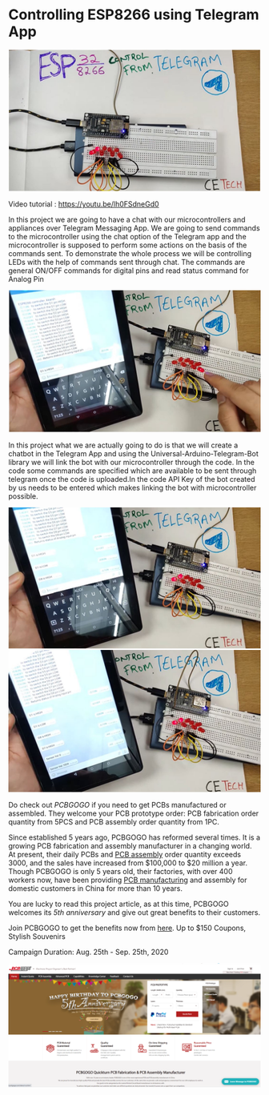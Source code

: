 # Controlling ESP8266 using Telegram App

![alt text](https://github.com/akarsh98/ESP8266-Telegram-Control/blob/master/Telegram%20control/h.JPG)


Video tutorial : https://youtu.be/lh0FSdneGd0

In this project we are going to have a chat with our microcontrollers and appliances over Telegram Messaging App. We are going to send commands to the microcontroller using the chat option of the Telegram app and the microcontroller is supposed to perform some actions on the basis of the commands sent. To demonstrate the whole process we will be controlling LEDs with the help of commands sent through chat. The commands are general ON/OFF commands for digital pins and read status command for Analog Pin

![alt text](https://github.com/akarsh98/ESP8266-Telegram-Control/blob/master/Telegram%20control/e.JPG)

In this project what we are actually going to do is that we will create a chatbot in the Telegram App and using the Universal-Arduino-Telegram-Bot library we will link the bot with our microcontroller through the code. In the code some commands are specified which are available to be sent through telegram once the code is uploaded.In the code API Key of the bot created by us needs to be entered which makes linking the bot with microcontroller possible.


![alt text](https://github.com/akarsh98/ESP8266-Telegram-Control/blob/master/Telegram%20control/f.JPG)
![alt text](https://github.com/akarsh98/ESP8266-Telegram-Control/blob/master/Telegram%20control/g.JPG)

Do check out *PCBGOGO* if you need to get PCBs manufactured or assembled. They welcome your PCB prototype order: PCB fabrication order quantity from 5PCS and PCB assembly order quantity from 1PC.

Since established 5 years ago, PCBGOGO has reformed several times. It is a growing PCB fabrication and assembly manufacturer in a changing world. At present, their daily PCBs and [PCB assembly](https://www.pcbgogo.com/pcb-assembly.html) order quantity exceeds 3000, and the sales have increased from $100,000 to $20 million a year. Though PCBGOGO is only 5 years old, their factories, with over 400 workers now, have been providing [PCB manufacturing](https://www.pcbgogo.com/) and assembly for domestic customers in China for more than 10 years. 

You are lucky to read this project article, as at this time, PCBGOGO welcomes its *5th anniversary* and give out great benefits to their customers. 

Join PCBGOGO to get the benefits now from [here](https://www.pcbgogo.com/5th-anniversary-discount-for-pcb-fabrication-assembly.html). Up to $150 Coupons, Stylish Souvenirs

Campaign Duration: Aug. 25th - Sep. 25th, 2020

![alt text](https://github.com/akarsh98/ESP8266-Telegram-Control/blob/master/Telegram%20control/PCBGOGO.PNG)
